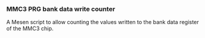### MMC3 PRG bank data write counter

A Mesen script to allow counting the values written to the bank data register of the MMC3 chip.
